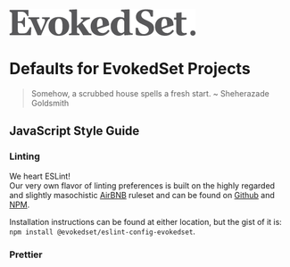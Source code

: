 ![Logo](static/EvokedSet_logo.png)

# Defaults for EvokedSet Projects

> Somehow, a scrubbed house spells a fresh start.
~ Sheherazade Goldsmith

## JavaScript Style Guide

### Linting
We heart ESLint!  
Our very own flavor of linting preferences is built on the highly regarded and slightly masochistic [AirBNB](https://www.npmjs.com/package/eslint-config-airbnb) ruleset and can be found on [Github](https://github.com/EvokedSet/eslint-config-evokedset) and [NPM](https://www.npmjs.com/package/@evokedset/eslint-config-evokedset).

Installation instructions can be found at either location, but the gist of it is: `npm install @evokedset/eslint-config-evokedset`.

### Prettier
